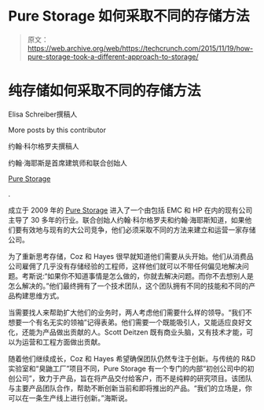 # Pure Storage 如何采取不同的存储方法

> 原文：<https://web.archive.org/web/https://techcrunch.com/2015/11/19/how-pure-storage-took-a-different-approach-to-storage/>

# 纯存储如何采取不同的存储方法

Elisa Schreiber撰稿人

More posts by this contributor

约翰·科尔格罗夫撰稿人

约翰·海耶斯是首席建筑师和联合创始人

[Pure Storage](https://web.archive.org/web/20230222064941/https://www.purestorage.com/)

.

成立于 2009 年的 [Pure Storage](https://web.archive.org/web/20230222064941/https://www.purestorage.com/) 进入了一个由包括 EMC 和 HP 在内的现有公司主导了 30 多年的行业。联合创始人约翰·科尔格罗夫和约翰·海耶斯知道，如果他们要有效地与现有的大公司竞争，他们必须采取不同的方法来建立和运营一家存储公司。

为了重新思考存储，Coz 和 Hayes 很早就知道他们需要从头开始。他们从消费品公司雇佣了几乎没有存储经验的工程师，这样他们就可以不带任何偏见地解决问题。考斯说:“如果你不知道事情是怎么做的，你就去解决问题。而你不去想别人是怎么解决的。”他们最终拥有了一个技术团队，这个团队拥有不同的技能和不同的产品构建思维方式。

当需要找人来帮助扩大他们的业务时，两人考虑他们需要什么样的领导。“我们不想要一个有名无实的领袖”记得表弟。他们需要一个既能吸引人，又能适应良好文化，还能为产品做出贡献的人。Scott Deitzen 既有商业头脑，又有技术才能，可以为运营和工程方面做出贡献。

随着他们继续成长，Coz 和 Hayes 希望确保团队仍然专注于创新。与传统的 R&D 实验室和“臭鼬工厂”项目不同，Pure Storage 有一个专门的内部“初创公司中的初创公司”，致力于产品，旨在将产品交付给客户，而不是纯粹的研究项目。该团队与主要产品团队合作，帮助不断创新当前和即将推出的产品。“我们的立场是，你可以在一条生产线上进行创新。”海斯说。